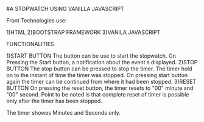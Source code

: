#A STOPWATCH USING VANILLA JAVASCRIPT

Front Technologies use:

1)HTML
2)BOOTSTRAP FRAMEWORK
3)VANILA JAVASCRIPT

FUNCTIONALITIES

1)START BUTTON
    The button can be use to start the stopwatch.
    On Pressing the Start button, a notification about the event s displayed.
2)STOP BUTTON
    The stop button can be pressed to stop the timer. The timer hold on to the instant of time the timer was stopped. On pressing start button again the timer can be continued from where it had been stopped.
3)RESET BUTTON
    On pressing the reset button, the timer resets to "00" minute and "00" second. Point to be noted is that complete reset of timer is possible only after the timer has been stopped.

The timer showes Minutes and Seconds only.    
